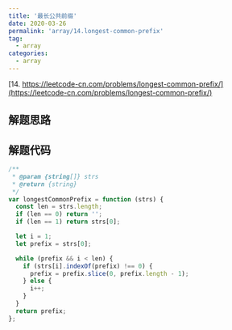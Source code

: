 ```yaml
---
title: '最长公共前缀'
date: 2020-03-26
permalink: 'array/14.longest-common-prefix'
tag:
  - array
categories:
  - array
---
```


[14. https://leetcode-cn.com/problems/longest-common-prefix/](https://leetcode-cn.com/problems/longest-common-prefix/)

## 解题思路

## 解题代码

```js
/**
 * @param {string[]} strs
 * @return {string}
 */
var longestCommonPrefix = function (strs) {
  const len = strs.length;
  if (len == 0) return '';
  if (len == 1) return strs[0];

  let i = 1;
  let prefix = strs[0];

  while (prefix && i < len) {
    if (strs[i].indexOf(prefix) !== 0) {
      prefix = prefix.slice(0, prefix.length - 1);
    } else {
      i++;
    }
  }
  return prefix;
};
```
